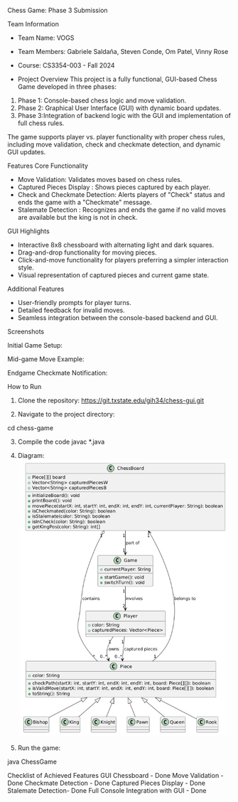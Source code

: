  Chess Game: Phase 3 Submission

 Team Information
- Team Name: VOGS
- Team Members: Gabriele Saldaña, Steven Conde, Om Patel, Vinny Rose
- Course: CS3354-003 - Fall 2024



 - Project Overview
This project is a fully functional, GUI-based Chess Game developed in three phases:
1. Phase 1: Console-based chess logic and move validation.
2. Phase 2: Graphical User Interface (GUI) with dynamic board updates.
3. Phase 3:Integration of backend logic with the GUI and implementation of full chess rules.

The game supports player vs. player functionality with proper chess rules, including move validation, check and checkmate detection, and dynamic GUI updates.



Features
Core Functionality
- Move Validation: Validates moves based on chess rules.
- Captured Pieces Display : Shows pieces captured by each player.
- Check and Checkmate Detection: Alerts players of "Check" status and ends the game with a "Checkmate" message.
- Stalemate Detection : Recognizes and ends the game if no valid moves are available but the king is not in check.

GUI Highlights
- Interactive 8x8 chessboard with alternating light and dark squares.
- Drag-and-drop functionality for moving pieces.
- Click-and-move functionality for players preferring a simpler interaction style.
- Visual representation of captured pieces and current game state.

Additional Features
- User-friendly prompts for player turns.
- Detailed feedback for invalid moves.
- Seamless integration between the console-based backend and GUI.

 Screenshots

 Initial Game Setup:

 Mid-game Move Example:

Endgame Checkmate Notification:




How to Run
1. Clone the repository: 
https://git.txstate.edu/gih34/chess-gui.git

2. Navigate to the project directory:

cd chess-game

3. Compile the code
javac *.java


4. Diagram:
![attempt](pics/umldiagram.jpg)


5. Run the game:

java ChessGame

Checklist of Achieved Features
 GUI Chessboard - Done
 Move Validation - Done
 Checkmate Detection - Done
 Captured Pieces Display - Done
 Stalemate Detection- Done
 Full Console Integration with GUI - Done

   
